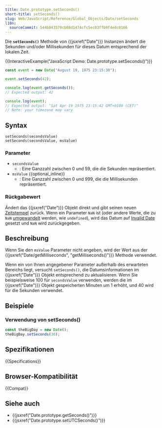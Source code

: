 ```yaml
---
title: Date.prototype.setSeconds()
short-title: setSeconds()
slug: Web/JavaScript/Reference/Global_Objects/Date/setSeconds
l10n:
  sourceCommit: 544b843570cb08d1474cfc5ec03ffb9f4edc0166
---
```


Die **`setSeconds()`** Methode von {{jsxref("Date")}} Instanzen ändert die Sekunden und/oder Millisekunden für dieses Datum entsprechend der lokalen Zeit.

{{InteractiveExample("JavaScript Demo: Date.prototype.setSeconds()")}}

```js interactive-example
const event = new Date("August 19, 1975 23:15:30");

event.setSeconds(42);

console.log(event.getSeconds());
// Expected output: 42

console.log(event);
// Expected output: "Sat Apr 19 1975 23:15:42 GMT+0100 (CET)"
// Note: your timezone may vary
```

## Syntax

```js-nolint
setSeconds(secondsValue)
setSeconds(secondsValue, msValue)
```

### Parameter

- `secondsValue`
  - : Eine Ganzzahl zwischen 0 und 59, die die Sekunden repräsentiert.
- `msValue` {{optional_inline}}
  - : Eine Ganzzahl zwischen 0 und 999, die die Millisekunden repräsentiert.

### Rückgabewert

Ändert das {{jsxref("Date")}} Objekt direkt und gibt seinen neuen [Zeitstempel](/de/docs/Web/JavaScript/Reference/Global_Objects/Date#the_epoch_timestamps_and_invalid_date) zurück. Wenn ein Parameter `NaN` ist (oder andere Werte, die zu `NaN` [umgewandelt](/de/docs/Web/JavaScript/Reference/Global_Objects/Number#number_coercion) werden, wie `undefined`), wird das Datum auf [Invalid Date](/de/docs/Web/JavaScript/Reference/Global_Objects/Date#the_epoch_timestamps_and_invalid_date) gesetzt und `NaN` wird zurückgegeben.

## Beschreibung

Wenn Sie den `msValue` Parameter nicht angeben, wird der Wert aus der {{jsxref("Date/getMilliseconds", "getMilliseconds()")}} Methode verwendet.

Wenn ein von Ihnen angegebener Parameter außerhalb des erwarteten Bereichs liegt, versucht `setSeconds()`, die Datumsinformationen im {{jsxref("Date")}} Objekt entsprechend zu aktualisieren. Wenn Sie beispielsweise 100 für `secondsValue` verwenden, werden die im {{jsxref("Date")}} Objekt gespeicherten Minuten um 1 erhöht, und 40 wird für die Sekunden verwendet.

## Beispiele

### Verwendung von setSeconds()

```js
const theBigDay = new Date();
theBigDay.setSeconds(30);
```

## Spezifikationen

{{Specifications}}

## Browser-Kompatibilität

{{Compat}}

## Siehe auch

- {{jsxref("Date.prototype.getSeconds()")}}
- {{jsxref("Date.prototype.setUTCSeconds()")}}
